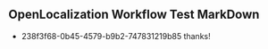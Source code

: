 ## OpenLocalization Workflow Test MarkDown
* 238f3f68-0b45-4579-b9b2-747831219b85 thanks!

<!--HONumber=Aug16_HO4-->



